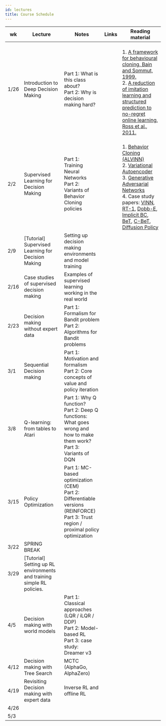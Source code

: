 ```yaml
---
id: lectures
title: Course Schedule
---
```

 
| wk | Lecture | Notes | Links | Reading material |
|---|---|---|---| --- |
| 1/26 | Introduction to Deep Decision Making | Part 1: What is this class about? <br/> Part 2: Why is decision making hard? | | <br />1\. [A framework for behavioural cloning, Bain and Sommut, 1999.](http://www.cse.unsw.edu.au/~claude/papers/MI15.pdf)<br />2\. [A reduction of imitation learning and structured prediction to no-regret online learning, Ross et al., 2011.](http://proceedings.mlr.press/v15/ross11a/ross11a.pdf) |
| 2/2  | Supervised Learning for Decision Making | Part 1: Training Neural Networks <br/> Part 2: Variants of Behavior Cloning policies | | <br />1\. [Behavior Cloning (ALVINN)](https://proceedings.neurips.cc/paper/1988/file/812b4ba287f5ee0bc9d43bbf5bbe87fb-Paper.pdf)<br />2\. [Variational Autoencoder](https://lilianweng.github.io/posts/2018-08-12-vae/)<br />3\. [Generative Adversarial Networks](https://arxiv.org/abs/1406.2661)<br />4\. Case study papers: [VINN](https://jyopari.github.io/VINN/), [RT-1](https://blog.research.google/2022/12/rt-1-robotics-transformer-for-real.html), [Dobb-E](https://dobb-e.com/), [Implicit BC](https://implicitbc.github.io/), [BeT](https://mahis.life/bet/), [C-BeT](https://play-to-policy.github.io/), [Diffusion Policy](https://diffusion-policy.cs.columbia.edu/) |
| 2/9  | [Tutorial] Supervised Learning for Decision Making | Setting up decision making environments and model training | | |
| 2/16 | Case studies of supervised decision making | Examples of supervised learning working in the real world | | |
| 2/23 | Decision making without expert data | Part 1: Formalism for Bandit problem <br/> Part 2: Algorithms for Bandit problems  | | |
| 3/1  | Sequential Decision making | Part 1: Motivation and formalism <br/> Part 2: Core concepts of value and policy iteration | | |
| 3/8  | Q-learning: from tables to Atari | Part 1: Why Q function? <br/> Part 2: Deep Q functions: What goes wrong and how to make them work? <br/> Part 3: Variants of DQN | | |
| 3/15 | Policy Optimization | Part 1: MC-based optimization (CEM) <br/> Part 2: Differentiable versions (REINFORCE) <br/> Part 3: Trust region / proximal policy optimization | | |
| 3/22 | SPRING BREAK | | | |
| 3/29 | [Tutorial] Setting up RL environments and training simple RL policies. | | | |
| 4/5  | Decision making with world models | Part 1: Classical approaches (LQR / iLQR / DDP) <br/> Part 2: Model-based RL <br/> Part 3: case study: Dreamer v3 | | |
| 4/12 | Decision making with Tree Search | MCTC (AlphaGo, AlphaZero) | | |
| 4/19 | Revisiting Decision making with expert data | Inverse RL and offline RL | | |
| 4/26 |  | | | |
| 5/3  |  | | | |